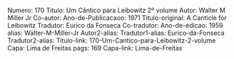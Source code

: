 Numero: 170
Titulo: Um Cântico para Leibowitz 2º volume
Autor: Walter M Miller Jr
Co-autor: 
Ano-de-Publicacaoo: 1971
Titulo-original: A Canticle for Leibowitz
Tradutor: Eurico da Fonseca
Co-tradutor: 
Ano-de-edicao: 1959
alias: Walter-M-Miller-Jr
Autor2-alias: 
Tradutor1-alias: Eurico-da-Fonseca
Tradutor2-alias: 
Titulo-link: 170-Um-Cantico-para-Leibowitz-2-volume
Capa: Lima de Freitas
pags: 169
Capa-link: Lima-de-Freitas